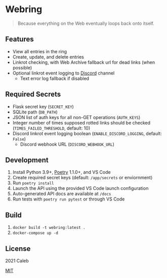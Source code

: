 # Webring

> Because everything on the Web eventually loops back onto itself.

## Features

- View all entries in the ring
- Create, update, and delete entries
- Linkrot checking, with Web Archive fallback url for dead links (when possible)
- Optional linkrot event logging to [Discord](https://discord.com/) channel
  - Text error log fallback if disabled

## Required Secrets

- Flask secret key (`SECRET_KEY`)
- SQLite path (`DB_PATH`)
- JSON list of auth keys for all non-GET operations (`AUTH_KEYS`)
- Integer number of times supposed rotted links should be checked (`TIMES_FAILED_THRESHOLD`, default: 10)
- Discord linkrot event logging boolean (`ENABLE_DISCORD_LOGGING`, default: `False`)
  - Discord webhook URL (`DISCORD_WEBHOOK_URL`)

## Development

1. Install Python 3.9+, [Poetry](https://poetry.eustace.io/) 1.1.0+, and VS Code
1. Create required secret keys (default: `/app/secrets` or enviornment)
1. Run `poetry install`
1. Launch the API using the provided VS Code launch configuration
1. Auto-generated API docs are available at `/docs`
1. Run tests with `poetry run pytest` or through VS Code

## Build

1. `docker build -t webring:latest .`
1. `docker-compose up -d`

## License

2021 Caleb

[MIT](LICENSE)
